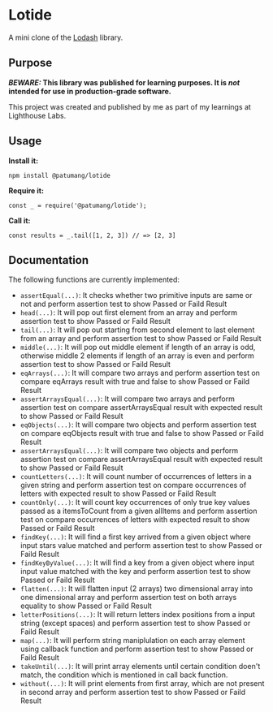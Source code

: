 # Lotide

A mini clone of the [Lodash](https://lodash.com) library.

## Purpose

**_BEWARE:_ This library was published for learning purposes. It is _not_ intended for use in production-grade software.**

This project was created and published by me as part of my learnings at Lighthouse Labs. 

## Usage

**Install it:**

`npm install @patumang/lotide`

**Require it:**

`const _ = require('@patumang/lotide');`

**Call it:**

`const results = _.tail([1, 2, 3]) // => [2, 3]`

## Documentation

The following functions are currently implemented:

* `assertEqual(...)`: It checks whether two primitive inputs are same or not and perform assertion test to show Passed or Faild Result
* `head(...)`: It will pop out first element from an array and perform assertion test to show Passed or Faild Result
* `tail(...)`: It will pop out starting from second element to last element from an array and perform assertion test to show Passed or Faild Result
* `middle(...)`: It will pop out middle element if length of an array is odd, otherwise middle 2 elements if length of an array is even and perform assertion test to show Passed or Faild Result
* `eqArrays(...)`: It will compare two arrays and perform assertion test on compare eqArrays result with true and false to show Passed or Faild Result
* `assertArraysEqual(...)`: It will compare two arrays and perform assertion test on compare assertArraysEqual result with expected result to show Passed or Faild Result
* `eqObjects(...)`: It will compare two objects and perform assertion test on compare eqObjects result with true and false to show Passed or Faild Result
* `assertArraysEqual(...)`: It will compare two objects and perform assertion test on compare assertArraysEqual result with expected result to show Passed or Faild Result
* `countLetters(...)`: It will count number of occurrences of letters in a given string and perform assertion test on compare occurrences of letters with expected result to show Passed or Faild Result
* `countOnly(...)`: It will count key occurrences of only true key values passed as a itemsToCount from a given allItems and perform assertion test on compare occurrences of letters with expected result to show Passed or Faild Result
* `findKey(...)`: It will find a first key arrived from a given object where input stars value matched and perform assertion test to show Passed or Faild Result
* `findKeyByValue(...)`: It will find a key from a given object where input input value matched with the key and perform assertion test to show Passed or Faild Result
* `flatten(...)`: It will flatten input (2 arrays) two dimensional array into one dimensional array and perform assertion test on both arrays equality to show Passed or Faild Result
* `letterPositions(...)`: It will return letters index positions from a input string (except spaces) and perform assertion test to show Passed or Faild Result
* `map(...)`: It will perform string maniplulation on each array element using callback function and perform assertion test to show Passed or Faild Result
* `takeUntil(...)`: It will print array elements until certain condition doen't match, the condition which is mentioned in call back function.
* `without(...)`: It will print elements from first array, which are not present in second array and perform assertion test to show Passed or Faild Result